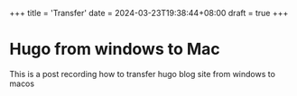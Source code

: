 +++
title = 'Transfer'
date = 2024-03-23T19:38:44+08:00
draft = true
+++

# Hugo from windows to Mac
This is a post recording how to transfer hugo blog site from windows to macos
